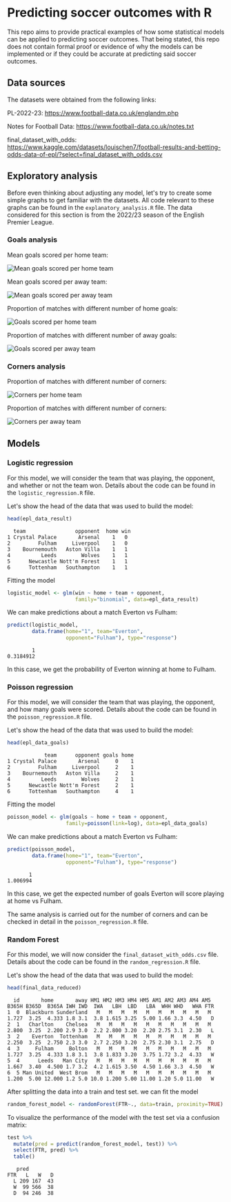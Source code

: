 # Predicting soccer outcomes with R

This repo aims to provide practical examples of how some statistical models can be applied to predicting soccer outcomes. That being stated, this repo does not contain formal proof or evidence of why the models can be implemented or if they could be accurate at predicting said soccer outcomes.

## Data sources

The datasets were obtained from the following links:

PL-2022-23: https://www.football-data.co.uk/englandm.php

Notes for Football Data: https://www.football-data.co.uk/notes.txt

final_dataset_with_odds: https://www.kaggle.com/datasets/louischen7/football-results-and-betting-odds-data-of-epl/?select=final_dataset_with_odds.csv

## Exploratory analysis

Before even thinking about adjusting any model, let's try to create some simple graphs to get familiar with the datasets. All code relevant to these graphs can be found in the `explanatory_analysis.R` file. The data considered for this section is from the 2022/23 season of the English Premier League.

### Goals analysis

Mean goals scored per home team:

![Mean goals scored per home team](pictures/mean_goals_scored_per_home_team.png)

Mean goals scored per away team:

![Mean goals scored per away team](pictures/mean_goals_scored_per_away_team.png)

Proportion of matches with different number of home goals:

![Goals scored per home team](pictures/home_goals_per_match.png)

Proportion of matches with different number of away goals:

![Goals scored per away team](pictures/away_goals_per_match.png)

### Corners analysis

Proportion of matches with different number of corners:

![Corners per home team](pictures/home_corners_per_match.png)

Proportion of matches with different number of corners:

![Corners per away team](pictures/away_corners_per_match.png)

## Models

### Logistic regression

For this model, we will consider the team that was playing, the opponent, and whether or not the team won. Details about the code can be found in the `logistic_regression.R` file.

Let's show the head of the data that was used to build the model:

```R
head(epl_data_result)
```

```
  team                opponent  home win
1 Crystal Palace       Arsenal    1   0
2         Fulham     Liverpool    1   0
3    Bournemouth   Aston Villa    1   1
4          Leeds        Wolves    1   1
5      Newcastle Nott'm Forest    1   1
6      Tottenham   Southampton    1   1
```

Fitting the model

```R
logistic_model <- glm(win ~ home + team + opponent,
                      family="binomial", data=epl_data_result)
```

We can make predictions about a match Everton vs Fulham:

```R
predict(logistic_model,
        data.frame(home="1", team="Everton",
                   opponent="Fulham"), type="response")
```

```
        1
0.3184912
```

In this case, we get the probability of Everton winning at home to Fulham.

### Poisson regression

For this model, we will consider the team that was playing, the opponent, and how many goals were scored. Details about the code can be found in the `poisson_regression.R` file.

Let's show the head of the data that was used to build the model:

```R
head(epl_data_goals)
```

```
            team      opponent goals home
1 Crystal Palace       Arsenal     0    1
2         Fulham     Liverpool     2    1
3    Bournemouth   Aston Villa     2    1
4          Leeds        Wolves     2    1
5      Newcastle Nott'm Forest     2    1
6      Tottenham   Southampton     4    1
```

Fitting the model

```R
poisson_model <- glm(goals ~ home + team + opponent,
                   family=poisson(link=log), data=epl_data_goals)
```

We can make predictions about a match Everton vs Fulham:

```R
predict(poisson_model,
        data.frame(home="1", team="Everton",
                   opponent="Fulham"), type="response")
```

```
       1
1.006994
```

In this case, we get the expected number of goals Everton will score playing at home vs Fulham.

The same analysis is carried out for the number of corners and can be checked in detail in the `poisson_regression.R` file.

### Random Forest

For this model, we will now consider the `final_dataset_with_odds.csv` file. Details about the code can be found in the `random_regression.R` file.

Let's show the head of the data that was used to build the model:

```R
head(final_data_reduced)
```

```
  id       home       away HM1 HM2 HM3 HM4 HM5 AM1 AM2 AM3 AM4 AM5 B365H B365D  B365A IWH IWD  IWA   LBH  LBD   LBA  WHH WHD   WHA FTR
1  0  Blackburn Sunderland   M   M   M   M   M   M   M   M   M   M 1.727  3.25  4.333 1.8 3.1  3.8 1.615 3.25  5.00 1.66 3.3  4.50   D
2  1   Charlton    Chelsea   M   M   M   M   M   M   M   M   M   M 2.800  3.25  2.200 2.9 3.0  2.2 2.800 3.20  2.20 2.75 3.1  2.30   L
3  2    Everton  Tottenham   M   M   M   M   M   M   M   M   M   M 2.250  3.25  2.750 2.3 3.0  2.7 2.250 3.20  2.75 2.30 3.1  2.75   D
4  3     Fulham     Bolton   M   M   M   M   M   M   M   M   M   M 1.727  3.25  4.333 1.8 3.1  3.8 1.833 3.20  3.75 1.72 3.2  4.33   W
5  4      Leeds   Man City   M   M   M   M   M   M   M   M   M   M 1.667  3.40  4.500 1.7 3.2  4.2 1.615 3.50  4.50 1.66 3.3  4.50   W
6  5 Man United  West Brom   M   M   M   M   M   M   M   M   M   M 1.200  5.00 12.000 1.2 5.0 10.0 1.200 5.00 11.00 1.20 5.0 11.00   W
```

After splitting the data into a train and test set. we can fit the model

```R
random_forest_model <- randomForest(FTR~., data=train, proximity=TRUE)
```

To visualize the performance of the model with the test set via a confusion matrix:

```R
test %>%
  mutate(pred = predict(random_forest_model, test)) %>%
  select(FTR, pred) %>%
  table()
```

```
   pred
FTR   L   W   D
  L 209 167  43
  W  99 566  38
  D  94 246  38
```
